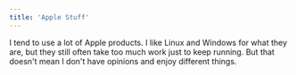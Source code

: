 ```yaml
---
title: 'Apple Stuff'
---
```


I tend to use a lot of Apple products. I like Linux and Windows for what they are, but they still often take too much work just to keep running. But that doesn't mean I don't have opinions and enjoy different things.

